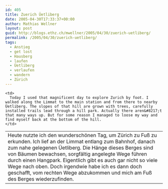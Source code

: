 ```yaml
---
id: 405
title: Zuerich Üetliberg
date: 2005-04-30T17:33:37+00:00
author: Mathias Wellner
layout: post
guid: http://blogs.ethz.ch/mwellner/2005/04/30/zuerich-uetliberg/
permalink: /2005/04/30/zuerich-uetliberg/
tags:
  - Anstieg
  - get lost
  - Hausberg
  - laufen
  - Üetliberg
  - verlaufen
  - wandern
  - Zürich
---
```

<table>
  <tr>
    <td>
      Heute nutzte ich den wunderschönen Tag, um Zürich zu Fuß zu erkunden. Ich lief an der Limmat entlang zum Bahnhof, danach zum nahe gelegenen Üetliberg. Die Hänge dieses Berges sind von Bäumen bewachsen, sorgfältig angelegte Wege führen durch einen Hangpark. Eigentlich gibt es auch gar nicht so viele Wege nach oben. Doch irgendwie habe ich es dann doch geschafft, vom rechten Wege abzukommen und mich am Fuß des Berges wiederzufinden.
    </td>
    
    <td>
      Today I used that magnificent day to explore Zurich by foot. I walked along the Limmat to the main station and from there to nearby Üetliberg. The slopes of that hill are grown with trees, carefully installed trails lead through a hill park. Actually there aren&#8217;t that many ways up. But for some reason I managed to loose my way and find myself back at the bottom of the hill.
    </td>
  </tr>
</table>